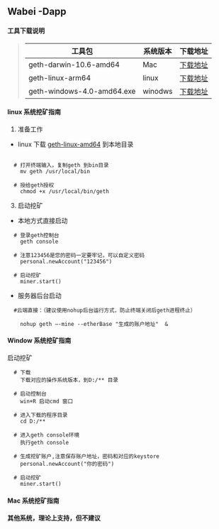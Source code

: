 

## Wabei -Dapp 

#### 工具下载说明

> |工具包|系统版本|下载地址|
> |-|-|-|
> |geth-darwin-10.6-amd64|Mac|[下载地址](https://github.com/wabei/miner/blob/master/geth-darwin-10.6-amd64)|
> |geth-linux-arm64|linux|[下载地址](https://github.com/wabei/miner/blob/master/geth-linux-arm64)|
> |geth-windows-4.0-amd64.exe|winodws|[下载地址](https://github.com/wabei/miner/blob/master/geth-windows-4.0-amd64.exe)|

#### linux 系统挖矿指南

  1. 准备工作
	
  - linux 下载 [geth-linux-amd64](https://github.com/wabei/miner/geth-linux-amd64) 到本地目录

````
  
  # 打开终端输入，复制geth 到bin目录
    mv geth /usr/local/bin  

  # 授给geth授权
    chmod +x /usr/local/bin/geth
````
  
  3. 启动挖矿
  
  - 本地方式直接启动
  ````
    # 登录geth控制台
      geth console 

    # 注意123456是您的密码一定要牢记，可以自定义密码
      personal.newAccount("123456") 

    # 启动挖矿
      miner.start() 
````
    
  - 服务器后台启动
  
````
  #云端直接：（建议使用nohup后台运行方式，防止终端关闭后geth进程终止）
  
    nohup geth –-mine --etherBase "生成的账户地址"  & 
````

#### Window 系统挖矿指南
 
 启动挖矿
 
````
  # 下载
    下载对应的操作系统版本，到D:/** 目录

  # 启动控制台
    win+R 启动cmd 窗口

  # 进入下载的程序目录
    cd D:/**

  # 进入geth console环境
    执行geth console 

  # 生成挖矿账户,注意保存账户地址，密码和对应的keystore
    personal.newAccount("你的密码")

  # 启动挖矿
    miner.start()
````
  
#### Mac 系统挖矿指南

#### 其他系统，理论上支持，但不建议
